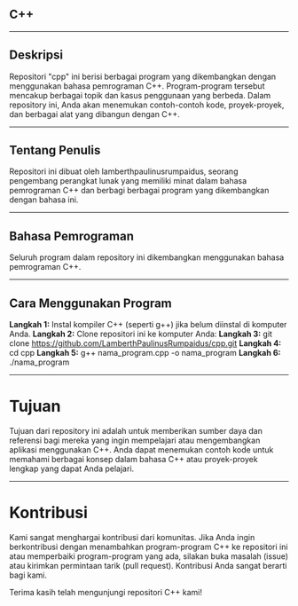 ## C++


---
## Deskripsi
Repositori "cpp" ini berisi berbagai program yang dikembangkan dengan menggunakan bahasa pemrograman C++. Program-program tersebut mencakup berbagai topik dan kasus penggunaan yang berbeda. Dalam repository ini, Anda akan menemukan contoh-contoh kode, proyek-proyek, dan berbagai alat yang dibangun dengan C++.


---
## Tentang Penulis
Repositori ini dibuat oleh lamberthpaulinusrumpaidus, seorang pengembang perangkat lunak yang memiliki minat dalam bahasa pemrograman C++ dan berbagi berbagai program yang dikembangkan dengan bahasa ini.


---
## Bahasa Pemrograman
Seluruh program dalam repository ini dikembangkan menggunakan bahasa pemrograman C++.


---
## Cara Menggunakan Program
**Langkah 1:** Instal kompiler C++ (seperti g++) jika belum diinstal di komputer Anda.
**Langkah 2:** Clone repositori ini ke komputer Anda:
**Langkah 3:** git clone https://github.com/LamberthPaulinusRumpaidus/cpp.git
**Langkah 4:** cd cpp
**Langkah 5:** g++ nama_program.cpp -o nama_program
**Langkah 6:** ./nama_program


---
# Tujuan
Tujuan dari repository ini adalah untuk memberikan sumber daya dan referensi bagi mereka yang ingin mempelajari atau mengembangkan aplikasi menggunakan C++. Anda dapat menemukan contoh kode untuk memahami berbagai konsep dalam bahasa C++ atau proyek-proyek lengkap yang dapat Anda pelajari.


---
# Kontribusi
Kami sangat menghargai kontribusi dari komunitas. Jika Anda ingin berkontribusi dengan menambahkan program-program C++ ke repositori ini atau memperbaiki program-program yang ada, silakan buka masalah (issue) atau kirimkan permintaan tarik (pull request). Kontribusi Anda sangat berarti bagi kami.

Terima kasih telah mengunjungi repositori C++ kami!
